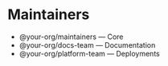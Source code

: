 <!-- SPDX-License-Identifier: Apache-2.0 -->
# Maintainers

- @your-org/maintainers — Core
- @your-org/docs-team — Documentation
- @your-org/platform-team — Deployments
